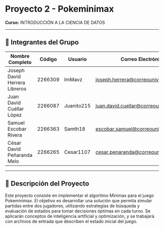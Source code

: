 # Proyecto 2 - Pokeminimax

**Curso:** INTRODUCCIÓN A LA CIENCIA DE DATOS

---

## 👥 Integrantes del Grupo

| Nombre Completo | Código | Usuario | Correo Electrónico |
|---|---|---|---|
| Joseph David Herrera Libreros | 2266309 | ImMavz | joseph.herrera@correounivalle.edu.co |
| Juan David Cuéllar López | 2266087 | Juanito215 | juan.david.cuellar@correounivalle.edu.co |
| Samuel Escobar Rivera | 2266363 | Samth18 | escobar.samuel@correounivalle.edu.co |
| César David Peñaranda Melo | 2266265 | Cesar1107 | cesar.penaranda@correounivalle.edu.co |


---

## 📌 Descripción del Proyecto

Este proyecto consiste en implementar el algoritmo Minimax para el juego Pokeminimax. El objetivo es desarrollar una solución que permita simular partidas entre dos jugadores, utilizando estrategias de búsqueda y evaluación de estados para tomar decisiones óptimas en cada turno. Se aplicarán conceptos de inteligencia artificial y optimización, y se trabajará con archivos de entrada que describen el estado inicial del juego.
